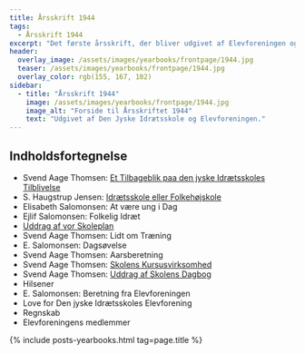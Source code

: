 ```yaml
---
title: Årsskrift 1944
tags:
  - Årsskrift 1944
excerpt: "Det første årsskrift, der bliver udgivet af Elevforeningen og Den Jyske Idrætsskole."
header:
  overlay_image: /assets/images/yearbooks/frontpage/1944.jpg
  teaser: /assets/images/yearbooks/frontpage/1944.jpg
  overlay_color: rgb(155, 167, 102)
sidebar:
  - title: "Årsskrift 1944"
    image: /assets/images/yearbooks/frontpage/1944.jpg
    image_alt: "Forside til Årsskriftet 1944"
    text: "Udgivet af Den Jyske Idrætsskole og Elevforeningen."
---
```


## Indholdsfortegnelse

- Svend Aage Thomsen: [Et Tilbageblik paa den jyske Idrætsskoles Tilblivelse](/tilblivelsen/)
- S. Haugstrup Jensen: [Idrætsskole eller Folkehøjskole](/haugstrups-tale-aabningsmoede/)
- Elisabeth Salomonsen: At være ung i Dag
- Ejlif Salomonsen: Folkelig Idræt
- [Uddrag af vor Skoleplan](/uddrag-skoleplan-1944/)
- Svend Aage Thomsen: Lidt om Træning
- E. Salomonsen: Dagsøvelse
- Svend Aage Thomsen: Aarsberetning
- Svend Aage Thomsen: [Skolens Kursusvirksomhed](/dagbog-kursusvirksomhed-1944/)
- Svend Aage Thomsen: [Uddrag af Skolens Dagbog](/dagbog/1944/)
- Hilsener
- E. Salomonsen: Beretning fra Elevforeningen
- Love for Den jyske Idrætsskoles Elevforening
- Regnskab
- Elevforeningens medlemmer

{% include posts-yearbooks.html tag=page.title %}
